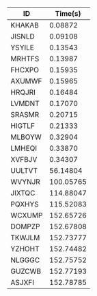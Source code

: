 |ID|Time(s)|
|-|-|
|KHAKAB|0.08872|
|JISNLD|0.09108|
|YSYILE|0.13543|
|MRHTFS|0.13987|
|FHCXPO|0.15935|
|AXUMWF|0.15965|
|HRQJRI|0.16484|
|LVMDNT|0.17070|
|SRASMR|0.20715|
|HIGTLF|0.21333|
|MLBOYW|0.32904|
|LMHEQI|0.33870|
|XVFBJV|0.34307|
|UULTVT|56.14804|
|WVYNJR|100.05765|
|JIXTQC|114.88047|
|PQXHYS|115.52083|
|WCXUMP|152.65726|
|DOMPZP|152.67808|
|TKWJLM|152.73777|
|YZHOHT|152.74482|
|NLGGGC|152.75752|
|GUZCWB|152.77193|
|ASJXFI|152.78785|
